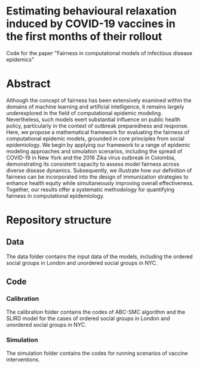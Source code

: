 # Estimating behavioural relaxation induced by COVID-19 vaccines in the first months of their rollout
Code for the paper "Fairness in computational models of infectious disease epidemics"
# Abstract
Although the concept of fairness has been extensively examined within the domains of machine learning and artificial
intelligence, it remains largely underexplored in the field of computational epidemic modeling. Nevertheless, such models exert
substantial influence on public health policy, particularly in the context of outbreak preparedness and response. Here, we
propose a mathematical framework for evaluating the fairness of computational epidemic models, grounded in core principles
from social epidemiology. We begin by applying our framework to a range of epidemic modeling approaches and simulation
scenarios, including the spread of COVID-19 in New York and the 2016 Zika virus outbreak in Colombia, demonstrating its
consistent capacity to assess model fairness across diverse disease dynamics. Subsequently, we illustrate how our definition
of fairness can be incorporated into the design of immunization strategies to enhance health equity while simultaneously
improving overall effectiveness. Together, our results offer a systematic methodology for quantifying fairness in computational
epidemiology.

# Repository structure
## Data
The data folder contains the input data of the models, including the ordered social groups in London and unordered social groups in NYC.
## Code
### Calibration
The calibration folder contains the codes of ABC-SMC algorithm and the SLIRD model for the cases of ordered social groups in London and unordered social groups in NYC.
### Simulation
The simulation folder contains the codes for running scenarios of vaccine interventions.
